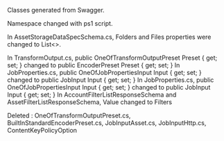 Classes generated from Swagger.

Namespace changed with ps1 script.

In AssetStorageDataSpecSchema.cs, Folders and Files properties were changed to List<>.

In TransformOutput.cs, public OneOfTransformOutputPreset Preset { get; set; } changed to public EncoderPreset Preset { get; set; }
In JobProperties.cs, public OneOfJobPropertiesInput Input { get; set; } changed to public JobInput Input { get; set; }
In JobProperties.cs, public OneOfJobPropertiesInput Input { get; set; } changed to public JobInput Input { get; set; }
In AccountFilterListResponseSchema and AssetFilterListResponseSchema, Value changed to Filters

Deleted : OneOfTransformOutputPreset.cs, BuiltInStandardEncoderPreset.cs, JobInputAsset.cs, JobInputHttp.cs, ContentKeyPolicyOption